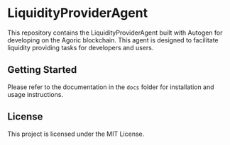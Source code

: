 
# LiquidityProviderAgent
This repository contains the LiquidityProviderAgent built with Autogen for developing on the Agoric blockchain. This agent is designed to facilitate liquidity providing tasks for developers and users.

## Getting Started
Please refer to the documentation in the `docs` folder for installation and usage instructions.

## License
This project is licensed under the MIT License.

